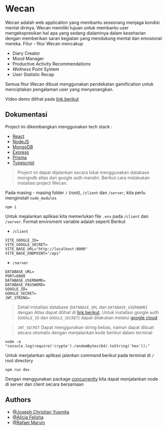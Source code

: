 
# Wecan

Wecan adalah web application yang membantu seseorang menjaga kondisi mental dirinya. Wecan memiliki tujuan untuk membantu user mengekspresikan hal apa yang sedang dialaminya dalam keseharian dengan memberikan saran kegiatan yang mendukung mental dan emosional mereka. Fitur - fitur Wecan mencakup

* Diary Creator
* Mood Manager
* Productive Activity Recommendations
* *Wellness* Point System
* User Statistic Recap

Semua fitur Wecan dibuat menggunakan pendekatan gamification untuk menciptakan pengalaman user yang menyenangkan.

Video demo dilihat pada [link berikut](https://www.youtube.com/watch?feature=shared&v=u8pJh1pp2PU)


## Dokumentasi

Project ini dikembangkan menggunakan tech stack :
- [React](https://react.dev/)
- [NodeJS](https://nodejs.org)
- [MongoDB](https://www.mongodb.com/)
- [Express](https://expressjs.com/)
- [Prisma](https://www.prisma.io/)
- [Typescript](https://www.typescriptlang.org/)

> Project ini dapat dijalankan secara lokal menggunakan database mongodb atlas dan google auth mandiri. Berikut cara melakukan installasi project Wecan.

Pada masing - masing folder `/` (root),  `/client` dan `/server`, kita perlu menginstall `node_modules`
```
npm i
```

Untuk mejalankan aplikasi kita memerlukan file `.env` pada `/client` dan `/server`. Format enviroment variable adalah seperti Berikut

* `/client`

```
VITE_GOOGLE_ID=
VITE_GOOGLE_SECRET=
VITE_BASE_URL="http://localhost:8000"
VITE_BASE_ENDPOINT="/api"
```
* `/server`
```
DATABASE_URL=
PORT=8000
DATABASE_USERNAME=
DATABASE_PASSWORD=
GOOGLE_ID=
GOOGLE_SECRET=
JWT_STRING=
```

> Detail installasi database (`DATABASE_URL` dan `DATABASE_USERNAME`) dengan Atlas dapat dilihat di [link berikut](https://www.mongodb.com/docs/atlas). Untuk installasi google auth (`GOOGLE_ID` dan `GOOGLE_SECRET`) dapat dilakukan melalui [google cloud](https://cloud.google.com)

> `JWT_SECRET` Dapat menggunakan string bebas, namun dapat dibuat secara otomatis dengan menjalankan kode berikut dalam terminal

```
node -e "console.log(require('crypto').randomBytes(64).toString('hex'));"
```

Untuk menjalankan aplikasi jalankan command berikut pada terminal di `/` root directory
```
npm run dev
```
Dengan menggunakan package [concurrently](https://www.npmjs.com/package/concurrently) kita dapat menjalankan node di server dan client secara bersamaan
## Authors

- [@Joseph Christian Yusmita](https://github.com/Specticall)
- [@Alicia Felisha](https://github.com/aliciafelishaa)
- [@Rafael Marvin](https://github.com/rafaelmarvin)

